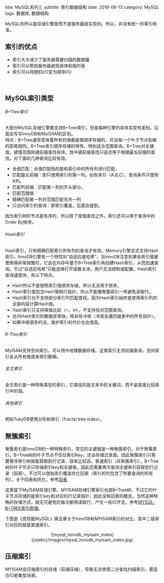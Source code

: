 title: MySQL系列三
subtitle: 索引数据结构
date: 2019-08-13
category: MySQL
tags: 数据库, 数据结构

MySQL的所以是存储引擎层而不是服务器层实现的。所以，并没有统一的索引标准。

## 索引的优点

- 索引大大减少了服务器需要扫描的数据量
- 索引可以帮助服务器避免排序和临时表
- 索引可以将随机I/O变为顺序I/O
<br>

## MySQL索引类型

###### B+Tree索引

大部分MySQL存储引擎都支持B+Tree索引，但是每种引擎的具体实现有差别。后面会写写InnoDB和MyISAM的区别。    
特点：B+Tree通常意味着所有的值都是按顺序存储的，并且每一个叶子节点到根的距离相同。B+Tree索引顺序存储的特性，特别适合范围查询。B+Tree对全键值，键值范围和键前缀查找有效。其中键前缀查找只适合用于根据最左前缀的查找。对下面的几种查询比较有效。

- 全值匹配：全值匹配指的是和索引中的所有列进行匹配。
- 匹配最左前缀：即只使用索引的第一列。如有索引（A,B,C），查询条件只使用A列。
- 匹配列前缀：匹配某一列的开头部分。
- 匹配范围值
- 精确匹配某一列并范围匹配另外一列
- 只访问索引的查询：即索引覆盖，后面会提到。

因为索引树的节点是有序的，所以除了按值查找之外，索引还可以用于查询中的Order By排序。

###### Hash索引

Hash索引，只有精确匹配索引所有列的查询才有效。Memory引擎显式支持Hash索引。InnoDB引擎有一个特性叫“自适应是哈希”，当InnoDB注意到某些索引值被使用得非常频繁时，它会在内存中基于B+Tree索引再创建Hash索引，从而加速查询。不过“自适应哈希”只能选择打开或者关闭，用户无法控制或配置。Hash索引查询速度快，有以下特点。

- Hash所以不是按照索引值顺序存储，所以无法用于排序。
- Hash索引值包含Hash值和行指针，所以不能像聚簇索引一样避免读取行。
- Hash索引也不支持部分索引列匹配查找。因为Hash索引始终是使用索引列的全部内容计算Hash值。
- Hash索引只支持等值比较（=，in），不支持任何范围查询。
- 访问Hash索引的数据非常快，除非有冲突（冲突会遍历链表中的所有指针）。
- 如果冲突很多的话，维护索引的代价也会很高。
 
###### R-Tree索引

MyISAM支持空间索引，可以用作地理数据存储。这类索引无须前缀查询，空间索引会从所有维度来索引数据。

###### 全文索引

全文索引是一种特殊类型的索引，它查找的是文本中的关键词，而不是直接比较索引中的值。

###### 其他索引

例如TukoDB使用分形树索引（fractal tree index）。

## 聚簇索引

聚簇索引是InnoDB的一种特殊索引，常见的主键就是一种聚簇索引。对于聚簇索引，B+Tree树的叶子节点不仅仅索引Key，还会存储记录值。因此聚簇索引只需要搜寻索引树就能获取到行记录，效率比较高。普通索引（非聚簇索引），B+Tree树的叶子节点只存储索引key和主键值，因此还需要再次查询主键索引获取到行记录（回表）。不过可以借助索引覆盖优化回表（索引的列包含了所要查询的所有列）。关于回表和优化，参考[回表](https://www.cnblogs.com/myseries/p/11265849.html)    

这里提下MyISAM存储引擎。MYISAM存储引擎索引也是B+Tree树，不过它的叶子节点存储的是索引key和对应的行记录指针，因此没有回表的概览。当然这种特殊的存储方式，就无可避免的每次都得读取行，产生一些IO开支。参考[MYSQL-B+TREE索引原理](https://www.jianshu.com/p/486a514b0ded)。

下图是《高性能MySQL》第五章关于InnoDB和MYISAM索引的对比，其中二级索引对应的就是普通索引。

<center>![mysql_innodb_myisam_index]({static}/images/mysql_innodb_myisam_index.jpg)</center>

## 压缩索引
MYISAM会压缩索引的存储（前缀压缩），导致无法使用二分查找扫描索引。更适合IO密集型场景。
